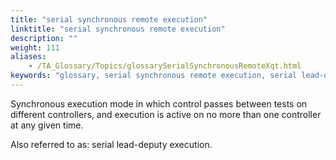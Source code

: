 ```yaml
--- 
title: "serial synchronous remote execution"
linktitle: "serial synchronous remote execution"
description: ""
weight: 111
aliases: 
    - /TA_Glossary/Topics/glossarySerialSynchronousRemoteXqt.html
keywords: "glossary, serial synchronous remote execution, serial lead-deputy execution, execution modes, serial synchronous remote"
---
```


Synchronous execution mode in which control passes between tests on different controllers, and execution is active on no more than one controller at any given time.

Also referred to as: serial lead-deputy execution.
